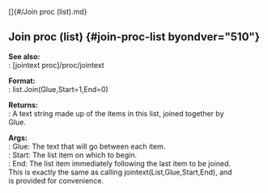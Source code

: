 []{#/Join proc (list).md}    
## Join proc (list) {#join-proc-list byondver="510"}    
**See also:**    
:   [jointext proc]/proc/jointext    
<!-- -->    
**Format:**    
:   list.Join(Glue,Start=1,End=0)    
<!-- -->    
**Returns:**    
:   A text string made up of the items in this list, joined together by    
    Glue.    
<!-- -->    
**Args:**    
:   Glue: The text that will go between each item.    
:   Start: The list item on which to begin.    
:   End: The list item immediately following the last item to be joined.    
This is exactly the same as calling jointext(List,Glue,Start,End), and    
is provided for convenience.  
